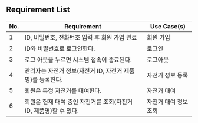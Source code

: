 ## Requirement List

| No. | Requirement | Use Case(s) |
|------|------|------|
|1|ID, 비밀번호, 전화번호 입력 후 회원 가입 완료 |회원 가입|
|2|ID와 비밀번호로 로그인한다.|로그인|
|3|로그 아웃을 누르면 시스템 접속이 종료된다.|로그아웃|
|4|관리자는 자전거 정보(자전거 ID, 자전거 제품명)를 등록한다.|자전거 정보 등록|
|5|회원은 특정 자전거를 대여한다.|자전거 대여|
|6|회원은 현재 대여 중인 자전거를 조회(자전거 ID, 제품명)할 수 있다.|자전거 대여 정보 조회|